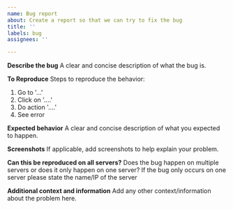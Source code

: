 ```yaml
---
name: Bug report
about: Create a report so that we can try to fix the bug
title: ''
labels: bug
assignees: ''

---
```


**Describe the bug**
A clear and concise description of what the bug is.

**To Reproduce**
Steps to reproduce the behavior:
1. Go to '...'
2. Click on '....'
3. Do action '....'
4. See error

**Expected behavior**
A clear and concise description of what you expected to happen.

**Screenshots**
If applicable, add screenshots to help explain your problem.

**Can this be reproduced on all servers?**
Does the bug happen on multiple servers or does it only happen on one server?
If the bug only occurs on one server please state the name/IP of the server

**Additional context and information**
Add any other context/information about the problem here.
